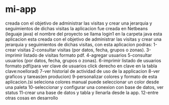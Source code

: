# mi-app
creada con el objetivo de administrar las visitas y crear una jerarquia y seguimientos de dichas visitas
la aplicacion fue creada en Netbeans (leguaje java) el nombre del proyecto se llama login1 en la carpeta java
esta aplicacion esta creada con el objetivo de administrar las visitas y crear una jerarquia y seguimientos de dichas visitas,
con esta aplicacion podras:
1-crear visitas
2-consultar visitas (por datos, fecha, grupos o zonas).
3-imprimir listado de visitas formato pdf.
4-agregar usuarios
5-consultar usuarios (por datos, fecha, grupos o zonas).
6-imprimir listado de usuarios formato pdf(para ver clave de usuarios click derecho en clave en la tabla clave:noellorad)
7-ver historial de actividad de uso de la applicacion
8-ver graficos y tareas(en producion)
9-personalizar colores y formato de esta aplicacion.(si seleciona colores manual puede seleccionar un color desde una paleta
10-seleccionar y configurar una conexion con base de datos, ver status
11-crear una base de datos y tabla y llenarla desde la app.
12-entre otras cosas en desarrollo
